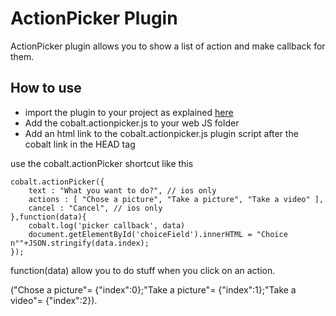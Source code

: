ActionPicker Plugin
===============

ActionPicker plugin allows you to show a list of action and make callback for them.


How to use
----------

* import the plugin to your project as explained [here](https://github.com/cobaltians/cobalt/wiki/Using-plugins)
* Add the cobalt.actionpicker.js to your web JS folder
* Add an html link to the cobalt.actionpicker.js plugin script after the cobalt link in the HEAD tag

use the cobalt.actionPicker shortcut like this

    cobalt.actionPicker({
        text : "What you want to do?", // ios only
        actions : [ "Chose a picture", "Take a picture", "Take a video" ],
        cancel : "Cancel", // ios only
    },function(data){
        cobalt.log('picker callback', data)
        document.getElementById('choiceField').innerHTML = "Choice n°"+JSON.stringify(data.index);
    });

function(data) allow you to do stuff when you click on an action.

("Chose a picture"= {"index":0};"Take a picture"= {"index":1};"Take a video"= {"index":2}).